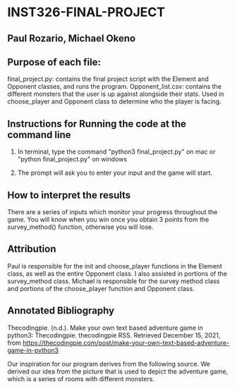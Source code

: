 # INST326-FINAL-PROJECT
## Paul Rozario, Michael Okeno

## Purpose of each file:

final_project.py: contains the final project script with the Element and Opponent classes, and runs the program.
Opponent_list.csv: contains the different monsters that the user is up against alongside their stats. Used in choose_player and Opponent class to determine who the player is facing.


## Instructions for Running the code at the command line

1) In terminal, type the command "python3 final_project.py" on mac or 
"python final_project.py" on windows

2) The prompt will ask you to enter your input and the game will start.

## How to interpret the results
There are a series of inputs which monitor your progress throughout the game. You will know when you win once you obtain 3 points from the survey_method() function, otherwise you will lose.

## Attribution
Paul is responsible for the init and choose_player functions in the Element class, as well as the entire Opponent class. I also assisted in portions of the survey_method class. Michael is responsible for the survey method class and portions of the choose_player function and Opponent class.

## Annotated Bibliography
Thecodingpie. (n.d.). Make your own text based adventure game in python3: Thecodingpie. thecodingpie RSS. Retrieved December 15, 2021, from https://thecodingpie.com/post/make-your-own-text-based-adventure-game-in-python3 

Our inspiration for our program derives from the following source. We derived our idea from the picture that is used to depict the adventure game, which is a series of rooms with different monsters.
